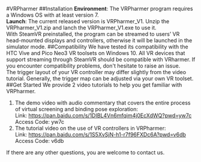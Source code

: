#VRPharmer
##Installation 
**Environment**: The VRPharmer program requires a Windows OS with at least version 7.  
**Launch**: The current released version is VRPharmer_V1. Unzip the VRPharmer_V1.zip and lanch the VRPharmer_V1.exe to use it.   
With SteamVR preinstalled, the program can be streamed to users’ VR head-mounted displays and controllers, otherwise it will be launched in the simulator mode. 
##Compatibility 
We have tested its compatibility with the HTC Vive and Pico Neo3 VR toolsets on Windows 10. All VR devices that support streaming through SteamVR should be compatible with VRharmer. If you encounter compatibility problems, don't hesitate to raise an issue.  
The trigger layout of your VR controller may differ slightly from the video tutorial. Generally, the trigger map can be adjusted via your own VR toolset.
##Get Started
We provide 2 video tutorials to help you get familiar with VRPharmer.  
1. The demo video with audio commentary that covers the entire process of virtual screening and binding pose exploration:  
Link: https://pan.baidu.com/s/1DIBL4Vn6mfqim4j0EcXdWQ?pwd=yw7c  
Access Code: yw7c  
2. The tutorial video on the use of VR controllers in VRPharmer:  
Link: https://pan.baidu.com/s/1S5XvSjN-h1-r7f96FXDc6A?pwd=v6db  
Access Code: v6db  

If there are any other questions, you are welcome to contact us.
